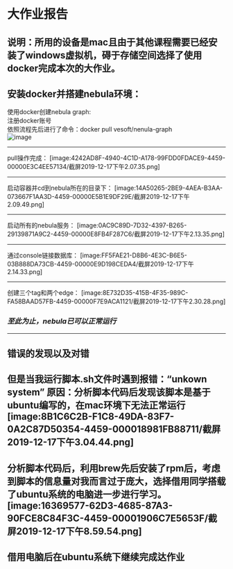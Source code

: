# 大作业报告

说明：所用的设备是mac且由于其他课程需要已经安装了windows虚拟机，碍于存储空间选择了使用docker完成本次的大作业。
---

## 安装docker并搭建nebula环境：   
使用docker创建nebula graph:    
注册docker账号    
依照流程先后进行了命令：docker pull vesoft/nenula-graph     
![image](https://github.com/johnson-623/johnson1/blob/master/images/截屏2019-12-17下午2.00.34.png)

---
pull操作完成：
[image:4242AD8F-4940-4C1D-A178-99FDD0FDACE9-4459-00000E3C4EE57134/截屏2019-12-17下午2.07.35.png]

---
启动容器并cd到nebula所在的目录下：
[image:14A50265-2BE9-4AEA-B3AA-073667F1AA3D-4459-00000E5B1E9DF29E/截屏2019-12-17下午2.09.49.png]

---
启动所有的nebula服务：
[image:0AC9C89D-7D32-4397-B265-29139871A9C2-4459-00000E8FB4F287C6/截屏2019-12-17下午2.13.35.png]

---
通过console链接数据库：
[image:FF5FAE21-D8B6-4E3C-B6E5-03B888DA73CB-4459-00000E9D198CEDA4/截屏2019-12-17下午2.14.33.png]

---
创建三个tag和两个edge：
[image:8E732D35-415B-4F35-989C-FA58BAAD57FB-4459-00000F7E9ACA1121/截屏2019-12-17下午2.30.28.png]

### *至此为止，nebula已可以正常运行*

---
## 错误的发现以及对错
但是当我运行脚本.sh文件时遇到报错：“unkown system”
原因：分析脚本代码后发现该脚本是基于ubuntu编写的，在mac环境下无法正常运行
[image:8B1C6C2B-F1C8-49DA-83F7-0A2C87D50354-4459-000018981FB88711/截屏2019-12-17下午3.04.44.png]
---
分析脚本代码后，利用brew先后安装了rpm后，考虑到脚本的信息量对我而言过于庞大，选择借用同学搭载了ubuntu系统的电脑进一步进行学习。
[image:16369577-62D3-4685-87A3-90FCE8C84F3C-4459-00001906C7E5653F/截屏2019-12-17下午8.59.54.png]
---
## 借用电脑后在ubuntu系统下继续完成达作业

